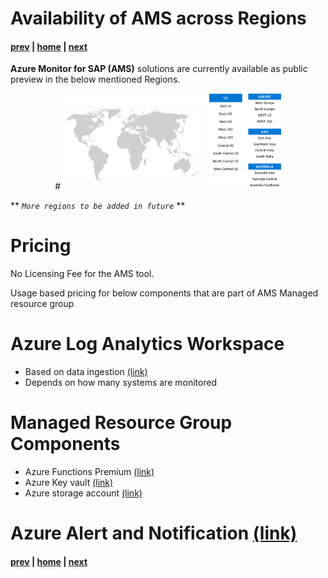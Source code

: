 # Availability of AMS across Regions

#### [prev](./features.md) | [home](./introduction.md)  | [next](./network.md)

**Azure Monitor for SAP (AMS)** solutions are currently available as public preview in the below mentioned Regions.
<br>
<p align="center">
#<img src="/content/sap-on-azure/images/availability.png" width="70%" height="60%">
</p>

** *`More regions to be added in future`* **


# Pricing

No Licensing Fee for the AMS tool.

Usage based pricing for below components that are part of AMS Managed resource group

# Azure Log Analytics Workspace

* Based on data ingestion [(link)](https://azure.microsoft.com/en-us/pricing/details/monitor/)
* Depends on how many systems are monitored

# Managed Resource Group Components

* Azure Functions Premium [(link)](https://azure.microsoft.com/pricing/details/functions/#pricing)
* Azure Key vault [(link)](https://azure.microsoft.com/pricing/details/key-vault/)
* Azure storage account [(link)](https://azure.microsoft.com/pricing/details/storage/queues/)

# Azure Alert and Notification [(link)](https://azure.microsoft.com/en-us/pricing/details/monitor/)


#### [prev](./features.md) | [home](./introduction.md)  | [next](./network.md)
